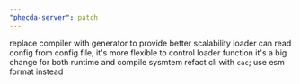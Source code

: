```yaml
---
"phecda-server": patch
---
```


replace compiler with generator to provide better scalability
loader can read config from config file, it's more flexible to control loader function
it's a big change for both runtime and compile sysmtem
refact cli with `cac`; use esm format instead
